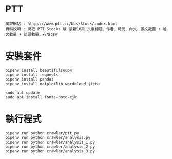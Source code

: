 # PTT
    爬取網站 : https://www.ptt.cc/bbs/Stock/index.html
    資料說明 : 爬取 PTT Stocks 版 最新10頁 文章標題、作者、時間、內文、推文數量 + 噓文數量 + 箭頭數量，存成csv

# 安裝套件
    pipenv install beautifulsoup4
    pipenv install requests
    pipenv install pandas
    pipenv install matplotlib wordcloud jieba

    sudo apt update
    sudo apt install fonts-noto-cjk

# 執行程式

    pipenv run python crawler/ptt.py
    pipenv run python crawler/analysis.py
    pipenv run python crawler/analysis_1.py    
    pipenv run python crawler/analysis_2.py
    pipenv run python crawler/analysis_3.py